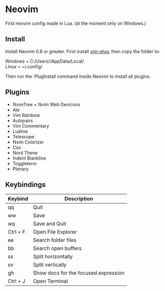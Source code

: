 # Neovim
First neovim config made in Lua. (at the moment only on Windows.)

## Install
Install Neovim 0.8 or greater.
First install [vim-plug](https://github.com/junegunn/vim-plug), then copy the folder to:

*Windows* = C:/Users/<your user here>/AppData/Local/  
*Linux* = ~/.config/

Then run the :PlugInstall command inside Neovim to install all plugins.

## Plugins

- NvimTree + Nvim Web Devicons
- Ale
- Vim Rainbow
- Autopairs
- Vim Commentary
- Lualine
- Telescope
- Nvim Colorizer
- Coc
- Nord Thene
- Indent Blankline
- Toggleterm
- Plenary

## Keybindings

| Keybind | Description |
|---|---|
| qq | Quit |
| ww | Save |
| wq | Save and Quit |
| Ctrl + F | Open File Explorer |
| ee | Search folder files |
| bb | Search open buffers |
| ss | Split horizontally |
| sv | Split vertically |
| gh | Show docs for the focused expression |
| Ctrl + J | Open Terminal |
